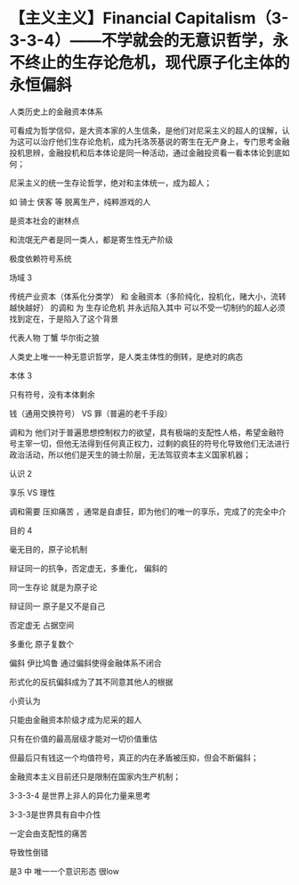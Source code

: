 # 【主义主义】Financial Capitalism（3-3-3-4）——不学就会的无意识哲学，永不终止的生存论危机，现代原子化主体的永恒偏斜





人类历史上的金融资本体系



可看成为哲学信仰，是大资本家的人生信条，是他们对尼采主义的超人的误解，认为这可以治疗他们生存论危机，成为托洛茨基说的寄生在无产身上，专门思考金融投机思辨，金融投机和后本体论是同一种活动，通过金融投资看一看本体论到底如何；



尼采主义的统一生存论哲学，绝对和主体统一，成为超人；



如 骑士 侠客 等 脱离生产，纯粹游戏的人

是资本社会的谢林点

和流氓无产者是同一类人，都是寄生性无产阶级

极度依赖符号系统



场域 3 

传统产业资本（体系化分类学）  和  金融资本（多阶纯化，投机化，赌大小，流转越快越好）  的调和 为 生存论危机 并永远陷入其中 可以不受一切制约的超人必须找到定在，于是陷入了这个背景  

代表人物 丁蟹 华尔街之狼

人类史上唯一一种无意识哲学，是人类主体性的倒转，是绝对的病态



本体 3 

只有符号，没有本体剩余  

钱（通用交换符号） VS  罪（普遍的老千手段）

调和为  他们对于普遍思想控制权力的欲望，具有极端的支配性人格，希望金融符号主宰一切，但他无法得到任何真正权力，过剩的疯狂的符号化导致他们无法进行政治活动，所以他们是天生的骑士阶层，无法驾驭资本主义国家机器；



认识 2 

享乐 VS 理性 

调和需要 压抑痛苦 ，通常是自虐狂，即为他们的唯一的享乐，完成了的完全中介



目的 4  

毫无目的，原子论机制

辩证同一的抗争，否定虚无，多重化， 偏斜的

同一生存论 就是为原子论

辩证同一 原子是又不是自己

否定虚无 占据空间

多重化 原子复数个

偏斜 伊比鸠鲁 通过偏斜使得金融体系不闭合



形式化的反抗偏斜成为了其不同意其他人的根据

 





小资认为

只能由金融资本阶级才成为尼采的超人

只有在价值的最高层级才能对一切价值重估

但最后只有钱这一个均值符号，真正的内在矛盾被压抑，但会不断偏斜；



金融资本主义目前还只是限制在国家内生产机制；



3-3-3-4 是世界上非人的异化力量来思考 



3-3-3是世界具有自中介性



一定会由支配性的痛苦

导致性倒错



是3 中 唯一一个意识形态  很low